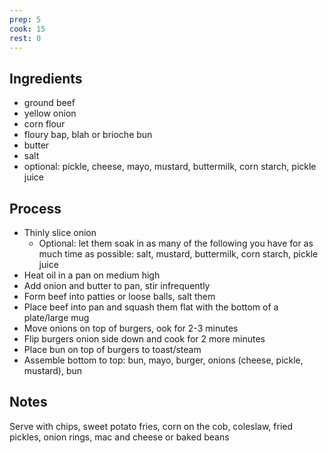 ```yaml
---
prep: 5
cook: 15
rest: 0
---
```


## Ingredients

- ground beef
- yellow onion
- corn flour
- floury bap, blah or brioche bun
- butter
- salt
- optional: pickle, cheese, mayo, mustard, buttermilk, corn starch, pickle juice

## Process

- Thinly slice onion
  - Optional: let them soak in as many of the following you have for as much time as possible: salt, mustard, buttermilk, corn starch, pickle juice
- Heat oil in a pan on medium high
- Add onion and butter to pan, stir infrequently
- Form beef into patties or loose balls, salt them
- Place beef into pan and squash them flat with the bottom of a plate/large mug
- Move onions on top of burgers, ook for 2-3 minutes
- Flip burgers onion side down and cook for 2 more minutes
- Place bun on top of burgers to toast/steam
- Assemble bottom to top: bun, mayo, burger, onions (cheese, pickle, mustard), bun

## Notes

Serve with chips, sweet potato fries, corn on the cob, coleslaw, fried pickles, onion rings, mac and cheese or baked beans

